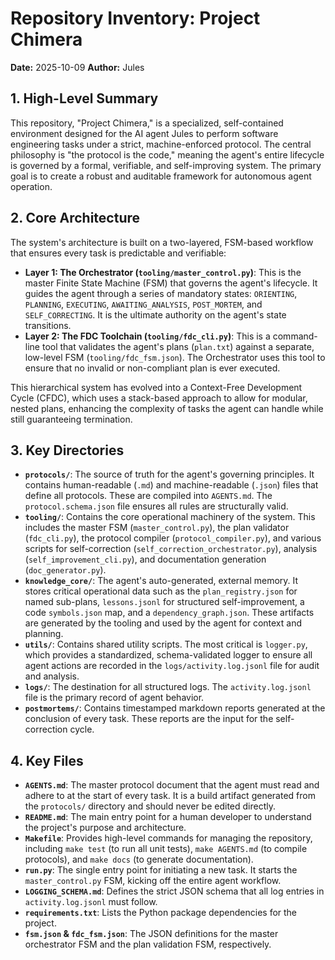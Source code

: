 # Repository Inventory: Project Chimera

**Date:** 2025-10-09
**Author:** Jules

## 1. High-Level Summary

This repository, "Project Chimera," is a specialized, self-contained environment designed for the AI agent Jules to perform software engineering tasks under a strict, machine-enforced protocol. The central philosophy is "the protocol is the code," meaning the agent's entire lifecycle is governed by a formal, verifiable, and self-improving system. The primary goal is to create a robust and auditable framework for autonomous agent operation.

## 2. Core Architecture

The system's architecture is built on a two-layered, FSM-based workflow that ensures every task is predictable and verifiable:

*   **Layer 1: The Orchestrator (`tooling/master_control.py`)**: This is the master Finite State Machine (FSM) that governs the agent's lifecycle. It guides the agent through a series of mandatory states: `ORIENTING`, `PLANNING`, `EXECUTING`, `AWAITING_ANALYSIS`, `POST_MORTEM`, and `SELF_CORRECTING`. It is the ultimate authority on the agent's state transitions.
*   **Layer 2: The FDC Toolchain (`tooling/fdc_cli.py`)**: This is a command-line tool that validates the agent's plans (`plan.txt`) against a separate, low-level FSM (`tooling/fdc_fsm.json`). The Orchestrator uses this tool to ensure that no invalid or non-compliant plan is ever executed.

This hierarchical system has evolved into a Context-Free Development Cycle (CFDC), which uses a stack-based approach to allow for modular, nested plans, enhancing the complexity of tasks the agent can handle while still guaranteeing termination.

## 3. Key Directories

*   **`protocols/`**: The source of truth for the agent's governing principles. It contains human-readable (`.md`) and machine-readable (`.json`) files that define all protocols. These are compiled into `AGENTS.md`. The `protocol.schema.json` file ensures all rules are structurally valid.
*   **`tooling/`**: Contains the core operational machinery of the system. This includes the master FSM (`master_control.py`), the plan validator (`fdc_cli.py`), the protocol compiler (`protocol_compiler.py`), and various scripts for self-correction (`self_correction_orchestrator.py`), analysis (`self_improvement_cli.py`), and documentation generation (`doc_generator.py`).
*   **`knowledge_core/`**: The agent's auto-generated, external memory. It stores critical operational data such as the `plan_registry.json` for named sub-plans, `lessons.jsonl` for structured self-improvement, a code `symbols.json` map, and a `dependency_graph.json`. These artifacts are generated by the tooling and used by the agent for context and planning.
*   **`utils/`**: Contains shared utility scripts. The most critical is `logger.py`, which provides a standardized, schema-validated logger to ensure all agent actions are recorded in the `logs/activity.log.jsonl` file for audit and analysis.
*   **`logs/`**: The destination for all structured logs. The `activity.log.jsonl` file is the primary record of agent behavior.
*   **`postmortems/`**: Contains timestamped markdown reports generated at the conclusion of every task. These reports are the input for the self-correction cycle.

## 4. Key Files

*   **`AGENTS.md`**: The master protocol document that the agent must read and adhere to at the start of every task. It is a build artifact generated from the `protocols/` directory and should never be edited directly.
*   **`README.md`**: The main entry point for a human developer to understand the project's purpose and architecture.
*   **`Makefile`**: Provides high-level commands for managing the repository, including `make test` (to run all unit tests), `make AGENTS.md` (to compile protocols), and `make docs` (to generate documentation).
*   **`run.py`**: The single entry point for initiating a new task. It starts the `master_control.py` FSM, kicking off the entire agent workflow.
*   **`LOGGING_SCHEMA.md`**: Defines the strict JSON schema that all log entries in `activity.log.jsonl` must follow.
*   **`requirements.txt`**: Lists the Python package dependencies for the project.
*   **`fsm.json` & `fdc_fsm.json`**: The JSON definitions for the master orchestrator FSM and the plan validation FSM, respectively.